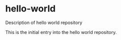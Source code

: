 # hello-world
Description of hello world repository

This is the initial entry into the hello world repository.
